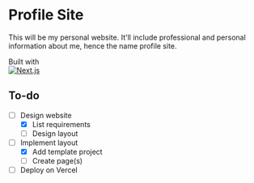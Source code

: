 # Profile Site

This will be my personal website. It'll include professional and personal information about me, hence the name profile site.

Built with \
[![Next.js](https://img.shields.io/badge/Next.js-black?logo=next.js&logoColor=white)](#)


## To-do
- [ ] Design website
  - [x] List requirements
  - [ ] Design layout
- [ ] Implement layout
  - [x] Add template project
  - [ ] Create page(s)
- [ ] Deploy on Vercel